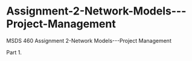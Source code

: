 # Assignment-2-Network-Models---Project-Management
MSDS 460 Assignment 2-Network Models---Project Management

Part 1.

